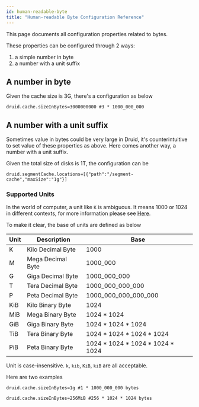 ```yaml
---
id: human-readable-byte
title: "Human-readable Byte Configuration Reference"
---
```


<!--
  ~ Licensed to the Apache Software Foundation (ASF) under one
  ~ or more contributor license agreements.  See the NOTICE file
  ~ distributed with this work for additional information
  ~ regarding copyright ownership.  The ASF licenses this file
  ~ to you under the Apache License, Version 2.0 (the
  ~ "License"); you may not use this file except in compliance
  ~ with the License.  You may obtain a copy of the License at
  ~
  ~   http://www.apache.org/licenses/LICENSE-2.0
  ~
  ~ Unless required by applicable law or agreed to in writing,
  ~ software distributed under the License is distributed on an
  ~ "AS IS" BASIS, WITHOUT WARRANTIES OR CONDITIONS OF ANY
  ~ KIND, either express or implied.  See the License for the
  ~ specific language governing permissions and limitations
  ~ under the License.
  -->


This page documents all configuration properties related to bytes.

These properties can be configured through 2 ways: 
1. a simple number in byte
2. a number with a unit suffix

## A number in byte

Given the cache size is 3G, there's a configuration as below

````
druid.cache.sizeInBytes=3000000000 #3 * 1000_000_000
````


## A number with a unit suffix

Sometimes value in bytes could be very large in Druid, it's counterintuitive to set value of these properties as above.
Here comes another way, a number with a unit suffix.

Given the total size of disks is 1T, the configuration can be

````
druid.segmentCache.locations=[{"path":"/segment-cache","maxSize":"1g"}]
````

### Supported Units
In the world of computer, a unit like `K` is ambiguous. It means 1000 or 1024 in different contexts, for more information please see [Here](https://en.wikipedia.org/wiki/Binary_prefix).

To make it clear, the base of units are defined as below

| Unit | Description | Base |
|---|---|---|
| K | Kilo Decimal Byte | 1000 |
| M | Mega Decimal Byte | 1000_000 |
| G | Giga Decimal Byte | 1000_000_000 |
| T | Tera Decimal Byte | 1000_000_000_000 |
| P | Peta Decimal Byte | 1000_000_000_000_000 |
| KiB | Kilo Binary Byte | 1024 |
| MiB  | Mega Binary Byte | 1024 * 1024 |
| GiB | Giga Binary Byte | 1024 * 1024 * 1024 |
| TiB  | Tera Binary Byte | 1024 * 1024 * 1024 * 1024 |
| PiB  | Peta Binary Byte | 1024 * 1024 * 1024 * 1024 * 1024 |

Unit is case-insensitive. `k`, `kib`, `KiB`, `kiB` are all acceptable.

Here are two examples

````
druid.cache.sizeInBytes=1g #1 * 1000_000_000 bytes
````

````
druid.cache.sizeInBytes=256MiB #256 * 1024 * 1024 bytes
````


 
